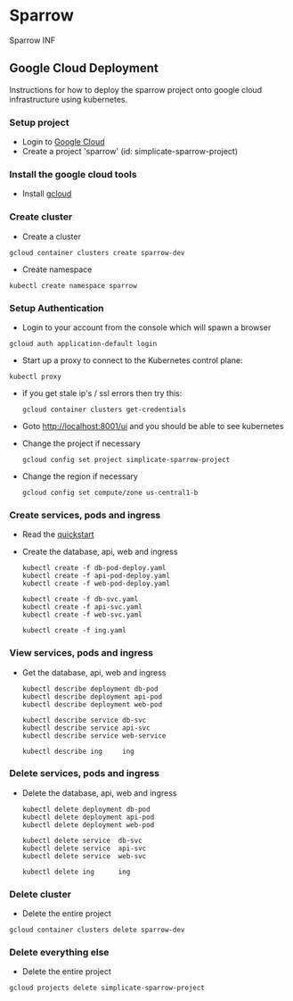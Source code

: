 # Sparrow
Sparrow INF

## Google Cloud Deployment
Instructions for how to deploy the sparrow project onto google cloud infrastructure using kubernetes.

### Setup project
 - Login to [Google Cloud](https://console.cloud.google.com)
 - Create a project 'sparrow' (id: simplicate-sparrow-project)
 
### Install the google cloud tools
 - Install [gcloud](https://www.google.com.au/url?sa=t&rct=j&q=&esrc=s&source=web&cd=1&cad=rja&uact=8&ved=0ahUKEwjXr5P4i4bQAhWCJ5QKHWY5B40QFggbMAA&url=https%3A%2F%2Fcloud.google.com%2Fsdk%2F&usg=AFQjCNGJ6NuXLC5eFVGtotHysFNTyoS5-Q&sig2=ZjUH_yGAyQgv0HHODP_4kQ&bvm=bv.137132246,d.dGo)
 

### Create cluster

- Create a cluster
```
gcloud container clusters create sparrow-dev
```

- Create namespace
```
kubectl create namespace sparrow
```

### Setup Authentication
- Login to your account from the console which will spawn a browser
```
gcloud auth application-default login
```

- Start up a proxy to connect to the Kubernetes control plane:
```
kubectl proxy
```
 - if you get stale ip's / ssl errors then try this:

   ```
   gcloud container clusters get-credentials
   ``` 
   
 - Goto [http://localhost:8001/ui](http://localhost:8001/ui) and you should be able to see kubernetes

 - Change the project if necessary
 
    ```
    gcloud config set project simplicate-sparrow-project
    ```
    
 - Change the region if necessary
 
    ```
    gcloud config set compute/zone us-central1-b
    ```

### Create services, pods and ingress 
 - Read the [quickstart](https://cloud.google.com/container-engine/docs/quickstart)

 - Create the database, api, web and ingress 
    ```
    kubectl create -f db-pod-deploy.yaml
    kubectl create -f api-pod-deploy.yaml
    kubectl create -f web-pod-deploy.yaml
    
    kubectl create -f db-svc.yaml
    kubectl create -f api-svc.yaml
    kubectl create -f web-svc.yaml
  
    kubectl create -f ing.yaml
    ```

### View services, pods and ingress 
 - Get the database, api, web and ingress 
    ```
    kubectl describe deployment db-pod
    kubectl describe deployment api-pod
    kubectl describe deployment web-pod

    kubectl describe service db-svc
    kubectl describe service api-svc
    kubectl describe service web-service
    
    kubectl describe ing     ing
    ```

### Delete services, pods and ingress 
 - Delete the database, api, web and ingress 
    ```
    kubectl delete deployment db-pod
    kubectl delete deployment api-pod
    kubectl delete deployment web-pod

    kubectl delete service  db-svc
    kubectl delete service  api-svc
    kubectl delete service  web-svc
    
    kubectl delete ing      ing
    ```

### Delete cluster
- Delete the entire project
```
gcloud container clusters delete sparrow-dev
```

### Delete everything else
- Delete the entire project
```
gcloud projects delete simplicate-sparrow-project
```